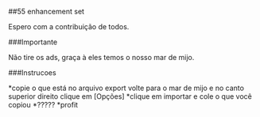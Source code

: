 ##55 enhancement set

Espero com a contribuição de todos.

###Importante

Não tire os ads, graça à eles temos o nosso mar de mijo.

###Instrucoes

*copie o que está no arquivo export
volte para o mar de mijo e no canto superior direito clique em [Opções]
*clique em importar e cole o que você copiou
*?????
*profit
